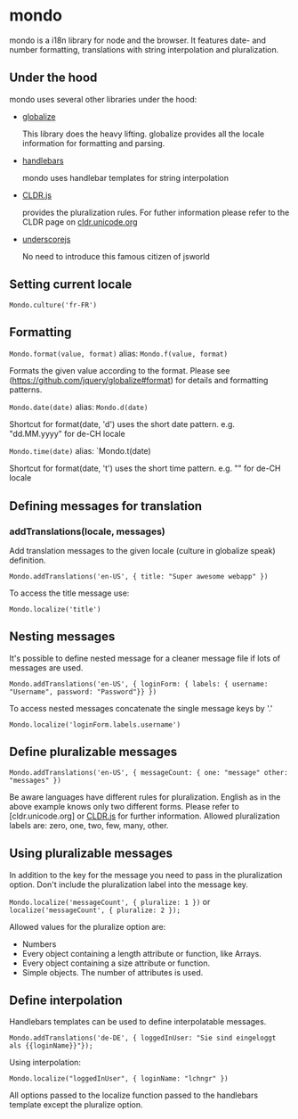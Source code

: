 mondo
=====

mondo is a i18n library for node and the browser. It features date- and number formatting, translations with string interpolation and pluralization.

Under the hood
--------------

mondo uses several other libraries under the hood:

*   [globalize](https://github.com/jquery/globalize)

    This library does the heavy lifting. globalize provides all the locale information for formatting and parsing.

*   [handlebars](http://handlebarsjs.com)

    mondo uses handlebar templates for string interpolation

*   [CLDR.js](https://github.com/jamesarosen/CLDR.js)

    provides the pluralization rules. For futher information please refer to the CLDR page on [cldr.unicode.org](http://cldr.unicode.org) 

*   [underscorejs](http://underscorejs.org)
    
    No need to introduce this famous citizen of jsworld

Setting current locale
----------------------

`Mondo.culture('fr-FR')`

Formatting
----------

`Mondo.format(value, format)` alias: `Mondo.f(value, format)`

Formats the given value according to the format. Please see (https://github.com/jquery/globalize#format) for details and formatting patterns.

`Mondo.date(date)` alias: `Mondo.d(date)`

Shortcut for format(date, 'd') uses the short date pattern. e.g. "dd.MM.yyyy" for de-CH locale

`Mondo.time(date)` alias: `Mondo.t(date)

Shortcut for format(date, 't') uses the short time pattern. e.g. "" for de-CH locale

Defining messages for translation
---------------------------------

### addTranslations(locale, messages)

Add translation messages to the given locale (culture in globalize speak) definition.

`Mondo.addTranslations('en-US', { title: "Super awesome webapp" })`

To access the title message use:

`Mondo.localize('title')`

Nesting messages
----------------

It's possible to define nested message for a cleaner message file if lots of messages are used.

`Mondo.addTranslations('en-US', { loginForm: { labels: { username: "Username", password: "Password"}} })`

To access nested messages concatenate the single message keys by '.'

`Mondo.localize('loginForm.labels.username')`

Define pluralizable messages
-------------------------

`Mondo.addTranslations('en-US', { messageCount: {
    one: "message"
    other: "messages"
})`

Be aware languages have different rules for pluralization. English as in the above example knows only two different forms. Please refer to [cldr.unicode.org] or [CLDR.js](https://github.com/jamesarosen/CLDR.js) for further information. Allowed pluralization labels are: zero, one, two, few, many, other.

Using pluralizable messages
---------------------------

In addition to the key for the message you need to pass in the pluralization option. Don't include the pluralization label into the message key.

`Mondo.localize('messageCount', { pluralize: 1 })` or `localize('messageCount', { pluralize: 2 });`

Allowed values for the pluralize option are:

* Numbers
* Every object containing a length attribute or function, like Arrays.
* Every object containing a size attribute or function.
* Simple objects. The number of attributes is used.

Define interpolation
------------------------------

Handlebars templates can be used to define interpolatable messages.

`Mondo.addTranslations('de-DE', { loggedInUser: "Sie sind eingeloggt als {{loginName}}"});`

Using interpolation:

`Mondo.localize("loggedInUser", { loginName: "lchngr" })`

All options passed to the localize function passed to the handlebars template except the pluralize option.